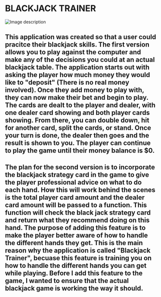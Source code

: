 # BLACKJACK TRAINER

![Image description](https://www.google.com/search?q=blackjack+images&rlz=1C5GCEA_enUS866US866&source=lnms&tbm=isch&sa=X&ved=0ahUKEwjnua-cwN_kAhVpRN8KHXioBQ8Q_AUIEigB&biw=1680&bih=861#imgrc=_KJNk38W_tIx9M:)

## This application was created so that a user could pracitce their blackjack skills. The first version allows you to play against the computer and make any of the decisions you could at an actual blackjack table. The application starts out with asking the player how much money they would like to "deposit" (There is no real money involved). Once they add money to play with, they can now make their bet and begin to play. The cards are dealt to the player and dealer, with one dealer card showing and both player cards showing. From there, you can double down, hit for another card, split the cards, or stand. Once your turn is done, the dealer then goes and the result is shown to you. The player can continue to play the game until their money balance is $0.

## The plan for the second version is to incorporate the blackjack strategy card in the game to give the player professional advice on what to do each hand. How this will work behind the scenes is the total player card amount and the dealer card amount will be passed to a function. This function will check the black jack strategy card and return what they recommend doing on this hand. The purpose of adding this feature is to make the player better aware of how to handle the different hands they get. This is the main reason why the application is called "Blackjack Trainer", becuase this feature is training you on how to handle the different hands you can get while playing. Before I add this feature to the game, I wanted to ensure that the actual blackjack game is working the way it should.
